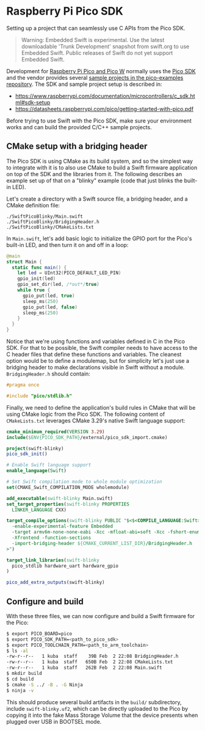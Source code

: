 # Raspberry Pi Pico SDK

Setting up a project that can seamlessly use C APIs from the Pico SDK.

> Warning: Embedded Swift is experimental. Use the latest downloadable 'Trunk Development' snapshot from swift.org to use Embedded Swift. Public releases of Swift do not yet support Embedded Swift.

Development for [Raspberry Pi Pico and Pico W](https://www.raspberrypi.com/products/raspberry-pi-pico/) normally uses the [Pico SDK](https://github.com/raspberrypi/pico-sdk) and the vendor provides several [sample projects in the pico-examples repository](https://github.com/raspberrypi/pico-examples). The SDK and sample project setup is described in:

- https://www.raspberrypi.com/documentation/microcontrollers/c_sdk.html#sdk-setup
- https://datasheets.raspberrypi.com/pico/getting-started-with-pico.pdf

Before trying to use Swift with the Pico SDK, make sure your environment works and can build the provided C/C++ sample projects.

## CMake setup with a bridging header

The Pico SDK is using CMake as its build system, and so the simplest way to integrate with it is to also use CMake to build a Swift firmware application on top of the SDK and the libraries from it. The following describes an example set up of that on a "blinky" example (code that just blinks the built-in LED).

Let's create a directory with a Swift source file, a bridging header, and a CMake definition file:

```
./SwiftPicoBlinky/Main.swift
./SwiftPicoBlinky/BridgingHeader.h
./SwiftPicoBlinky/CMakeLists.txt
```

In `Main.swift`, let's add basic logic to initialize the GPIO port for the Pico's built-in LED, and then turn it on and off in a loop:

```swift
@main
struct Main {
  static func main() {
    let led = UInt32(PICO_DEFAULT_LED_PIN)
    gpio_init(led)
    gpio_set_dir(led, /*out*/true)
    while true {
      gpio_put(led, true)
      sleep_ms(250)
      gpio_put(led, false)
      sleep_ms(250)
    }
  }
}
```

Notice that we're using functions and variables defined in C in the Pico SDK. For that to be possible, the Swift compiler needs to have access to the C header files that define these functions and variables. The cleanest option would be to define a modulemap, but for simplicity let's just use a bridging header to make declarations visible in Swift without a module. `BridgingHeader.h` should contain:

```c
#pragma once

#include "pico/stdlib.h"
```

Finally, we need to define the application's build rules in CMake that will be using CMake logic from the Pico SDK. The following content of `CMakeLists.txt` leverages CMake 3.29's native Swift language support:

```cmake
cmake_minimum_required(VERSION 3.29)
include($ENV{PICO_SDK_PATH}/external/pico_sdk_import.cmake)

project(swift-blinky)
pico_sdk_init()

# Enable Swift language support
enable_language(Swift)

# Set Swift compilation mode to whole module optimization
set(CMAKE_Swift_COMPILATION_MODE wholemodule)

add_executable(swift-blinky Main.swift)
set_target_properties(swift-blinky PROPERTIES 
  LINKER_LANGUAGE CXX)

target_compile_options(swift-blinky PUBLIC "$<$<COMPILE_LANGUAGE:Swift>:SHELL:
  -enable-experimental-feature Embedded
  -target armv6m-none-none-eabi -Xcc -mfloat-abi=soft -Xcc -fshort-enums
  -Xfrontend -function-sections
  -import-bridging-header ${CMAKE_CURRENT_LIST_DIR}/BridgingHeader.h
>")

target_link_libraries(swift-blinky
  pico_stdlib hardware_uart hardware_gpio
)

pico_add_extra_outputs(swift-blinky)
```

## Configure and build

With these three files, we can now configure and build a Swift firmware for the Pico:

```bash
$ export PICO_BOARD=pico
$ export PICO_SDK_PATH=<path_to_pico_sdk>
$ export PICO_TOOLCHAIN_PATH=<path_to_arm_toolchain>
$ ls -al
-rw-r--r--   1 kuba  staff    39B Feb  2 22:08 BridgingHeader.h
-rw-r--r--   1 kuba  staff   650B Feb  2 22:08 CMakeLists.txt
-rw-r--r--   1 kuba  staff   262B Feb  2 22:08 Main.swift
$ mkdir build
$ cd build
$ cmake -S ../ -B . -G Ninja
$ ninja -v
```

This should produce several build artifacts in the `build/` subdirectory, include `swift-blinky.uf2`, which can be directly uploaded to the Pico by copying it into the fake Mass Storage Volume that the device presents when plugged over USB in BOOTSEL mode.
